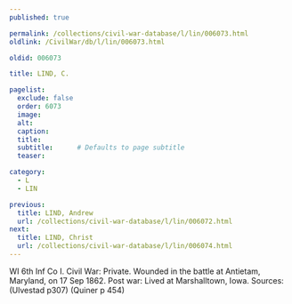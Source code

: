 ```yaml
---
published: true

permalink: /collections/civil-war-database/l/lin/006073.html
oldlink: /CivilWar/db/l/lin/006073.html

oldid: 006073

title: LIND, C.

pagelist:
  exclude: false
  order: 6073
  image: 
  alt:
  caption:
  title:
  subtitle:      # Defaults to page subtitle
  teaser:

category: 
  - L 
  - LIN

previous:
  title: LIND, Andrew
  url: /collections/civil-war-database/l/lin/006072.html  
next:
  title: LIND, Christ
  url: /collections/civil-war-database/l/lin/006074.html   
---
```

WI 6th Inf Co I. Civil War: Private. Wounded in the battle at Antietam, Maryland, on 17 Sep 1862. Post war: Lived at Marshalltown, Iowa. Sources: (Ulvestad p307) (Quiner p 454)